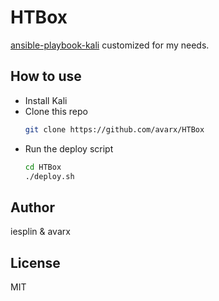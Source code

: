 # HTBox
[ansible-playbook-kali](https://github.com/iesplin/ansible-playbook-kali) customized for my needs.

How to use
------

- Install Kali
- Clone this repo 
    ```bash
    git clone https://github.com/avarx/HTBox
    ```
- Run the deploy script
    ```bash
    cd HTBox
    ./deploy.sh
    ```

Author
-------
iesplin & avarx

License
-------

MIT
